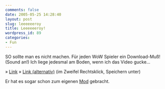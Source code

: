 ```yaml
---
comments: false
date: 2005-05-25 14:28:40
layout: post
slug: leeeeeeroy
title: Leeeeeeroy!
wordpress_id: 89
categories:
- Fun
---
```


SO sollte man es nicht machen. Für jeden WoW Spieler ein Download-Muß! (Sound an!) Ich liege jedesmal am Boden, wenn ich das Video gucke...

» [Link](http://www.geekfury.com/misc/Leroy.wmv)
» [Link (alternativ)](http://www.gameplanet.no/leeroy.wmv)
(im Zweifel Rechtsklick, Speichern unter)

Er hat es sogar schon zum eigenen [Mod](http://ui.worldofwar.net/ui.php?id=743) gebracht.

